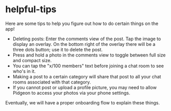 # helpful-tips

Here are some tips to help you figure out how to do certain things on the app!

- Deleting posts: Enter the comments view of the post. Tap the image to display an overlay. On the bottom right of the overlay there will be a three dots button; use it to delete the post.
- Press and hold a photo in the comments view to toggle between full size and compact size.
- You can tap the "x/100 members" text before joining a chat room to see who's in it.
- Making a post to a certain category will share that post to all your chat rooms associated with that category.
- If you cannot post or upload a profile picture, you may need to allow Pidgeon to access your photos via your phone settings.

Eventually, we will have a proper onboarding flow to explain these things.
